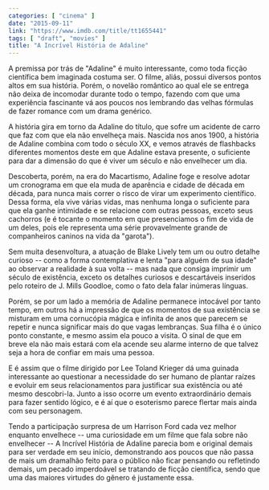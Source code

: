 ```yaml
---
categories: [ "cinema" ]
date: "2015-09-11"
link: "https://www.imdb.com/title/tt1655441"
tags: [ "draft", "movies" ]
title: "A Incrível História de Adaline"
---
```

A premissa por trás de "Adaline" é muito interessante, como toda ficção científica bem imaginada costuma ser. O filme, aliás, possui diversos pontos altos em sua história. Porém, o novelão romântico ao qual ele se entrega não deixa de incomodar durante todo o tempo, fazendo com que uma experiência fascinante vá aos poucos nos lembrando das velhas fórmulas de fazer romance com um drama genérico.

A história gira em torno da Adaline do título, que sofre um acidente de carro que faz com que ela não envelheça mais. Nascida nos anos 1900, a história de Adaline combina com todo o século XX, e vemos através de flashbacks diferentes momentos deste em que Adaline estava presente, o suficiente para dar a dimensão do que é viver um século e não envelhecer um dia.

Descoberta, porém, na era do Macartismo, Adaline foge e resolve adotar um cronograma em que ela muda de aparência e cidade de década em década, para nunca mais correr o risco de virar um experimento científico. Dessa forma, ela vive várias vidas, mas nenhuma longa o suficiente para que ela ganhe intimidade e se relacione com outras pessoas, exceto seus cachorros (e é tocante o momento em que presenciamos o fim de vida de um deles, pois ele representa uma série provavelmente grande de companheiros caninos na vida da "garota").

Sem muita desenvoltura, a atuação de Blake Lively tem um ou outro detalhe curioso -- como a forma contemplativa e lenta "para alguém de sua idade" ao observar a realidade à sua volta -- mas nada que consiga imprimir um século de existência, exceto os detalhes curiosos e descartáveis inseridos pelo roteiro de J. Mills Goodloe, como o fato dela falar inúmeras línguas.

Porém, se por um lado a memória de Adaline permanece intocável por tanto tempo, em outros há a impressão de que os momentos de sua existência se misturam em uma cornucópia mágica e infinita de anos que parecem se repetir e nunca significar mais do que vagas lembranças. Sua filha é o único ponto constante, e mesmo assim ela pouco a visita. O sinal de que em breve ela não mais estará com ela acende seu alarme interno de que talvez seja a hora de confiar em mais uma pessoa.

E é assim que o filme dirigido por Lee Toland Krieger dá uma guinada interessante ao questionar a necessidade do ser humano de plantar raízes e evoluir em seus relacionamentos para justificar sua existência ou até mesmo descobri-la. Junto a isso ocorre um evento extraordinário demais para fazer sentido lógico, e é aí que o esoterismo parece flertar mais ainda com seu personagem.

Tendo a participação surpresa de um Harrison Ford cada vez melhor enquanto envelhece -- uma curiosidade em um filme que fala sobre não envelhecer -- A Incrível História de Adaline parecia bom e original demais para ser verdade em seu início, demonstrando aos poucos que não passa de mais um dramalhão feito para o público não ficar pensando ou refletindo demais, um pecado imperdoável se tratando de ficção científica, sendo que uma das maiores virtudes do gênero é justamente essa.
